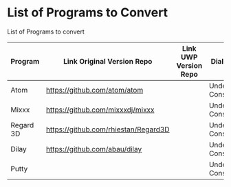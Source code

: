

# List of Programs to Convert
List of Programs to convert

| Program | Link Original Version Repo | Link UWP Version Repo | Dial Support |
|----------|-------------|------|--------|
| Atom | https://github.com/atom/atom | | Under Consideration |
| Mixxx | https://github.com/mixxxdj/mixxx |  | Under Consideration |
| Regard 3D | https://github.com/rhiestan/Regard3D |  | Under Consideration |
| Dilay| https://github.com/abau/dilay |  | Under Consideration |
| Putty |  |  | Under Consideration |
    
